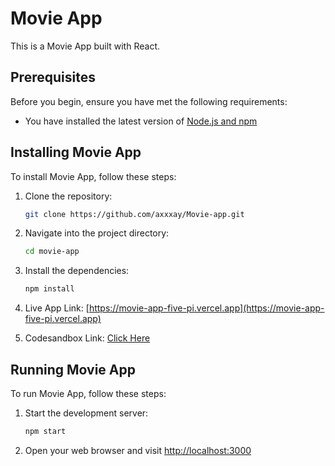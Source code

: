 # Movie App

This is a Movie App built with React.

## Prerequisites

Before you begin, ensure you have met the following requirements:

* You have installed the latest version of [Node.js and npm](https://nodejs.org/en/download/)

## Installing Movie App

To install Movie App, follow these steps:

1. Clone the repository:
    ```bash
    git clone https://github.com/axxxay/Movie-app.git
    ```

2. Navigate into the project directory:
    ```bash
    cd movie-app
    ```

3. Install the dependencies:
    ```bash
    npm install
    ```
4. Live App Link:  [https://movie-app-five-pi.vercel.app](https://movie-app-five-pi.vercel.app)

5. Codesandbox Link:  [Click Here](https://codesandbox.io/p/github/axxxay/Movie-app/main?import=true&layout=%257B%2522sidebarPanel%2522%253A%2522GIT%2522%252C%2522rootPanelGroup%2522%253A%257B%2522direction%2522%253A%2522horizontal%2522%252C%2522contentType%2522%253A%2522UNKNOWN%2522%252C%2522type%2522%253A%2522PANEL_GROUP%2522%252C%2522id%2522%253A%2522ROOT_LAYOUT%2522%252C%2522panels%2522%253A%255B%257B%2522type%2522%253A%2522PANEL_GROUP%2522%252C%2522contentType%2522%253A%2522UNKNOWN%2522%252C%2522direction%2522%253A%2522vertical%2522%252C%2522id%2522%253A%2522clutex0ms0006356ltyo4vyk7%2522%252C%2522sizes%2522%253A%255B100%252C0%255D%252C%2522panels%2522%253A%255B%257B%2522type%2522%253A%2522PANEL_GROUP%2522%252C%2522contentType%2522%253A%2522EDITOR%2522%252C%2522direction%2522%253A%2522horizontal%2522%252C%2522id%2522%253A%2522EDITOR%2522%252C%2522panels%2522%253A%255B%257B%2522type%2522%253A%2522PANEL%2522%252C%2522contentType%2522%253A%2522EDITOR%2522%252C%2522id%2522%253A%2522clutex0mr0002356l0oay9u8p%2522%257D%255D%257D%252C%257B%2522type%2522%253A%2522PANEL_GROUP%2522%252C%2522contentType%2522%253A%2522SHELLS%2522%252C%2522direction%2522%253A%2522horizontal%2522%252C%2522id%2522%253A%2522SHELLS%2522%252C%2522panels%2522%253A%255B%257B%2522type%2522%253A%2522PANEL%2522%252C%2522contentType%2522%253A%2522SHELLS%2522%252C%2522id%2522%253A%2522clutex0mr0004356lozfcll6t%2522%257D%255D%252C%2522sizes%2522%253A%255B100%255D%257D%255D%257D%252C%257B%2522type%2522%253A%2522PANEL_GROUP%2522%252C%2522contentType%2522%253A%2522DEVTOOLS%2522%252C%2522direction%2522%253A%2522vertical%2522%252C%2522id%2522%253A%2522DEVTOOLS%2522%252C%2522panels%2522%253A%255B%257B%2522type%2522%253A%2522PANEL%2522%252C%2522contentType%2522%253A%2522DEVTOOLS%2522%252C%2522id%2522%253A%2522clutex0mr0005356lhron25q1%2522%257D%255D%252C%2522sizes%2522%253A%255B100%255D%257D%255D%252C%2522sizes%2522%253A%255B40%252C60%255D%257D%252C%2522tabbedPanels%2522%253A%257B%2522clutex0mr0002356l0oay9u8p%2522%253A%257B%2522tabs%2522%253A%255B%257B%2522id%2522%253A%2522clutex0mq0001356lqt3ml49d%2522%252C%2522mode%2522%253A%2522permanent%2522%252C%2522type%2522%253A%2522FILE%2522%252C%2522filepath%2522%253A%2522%252FREADME.md%2522%257D%255D%252C%2522id%2522%253A%2522clutex0mr0002356l0oay9u8p%2522%252C%2522activeTabId%2522%253A%2522clutex0mq0001356lqt3ml49d%2522%257D%252C%2522clutex0mr0005356lhron25q1%2522%253A%257B%2522id%2522%253A%2522clutex0mr0005356lhron25q1%2522%252C%2522activeTabId%2522%253A%2522clutf3lid00fx356lbs6p1wve%2522%252C%2522tabs%2522%253A%255B%257B%2522type%2522%253A%2522TASK_PORT%2522%252C%2522taskId%2522%253A%2522start%2522%252C%2522port%2522%253A3000%252C%2522id%2522%253A%2522clutf3lid00fx356lbs6p1wve%2522%252C%2522mode%2522%253A%2522permanent%2522%252C%2522path%2522%253A%2522%252Fsearch%252Fhello%253Fpage%253D1%2522%257D%255D%257D%252C%2522clutex0mr0004356lozfcll6t%2522%253A%257B%2522id%2522%253A%2522clutex0mr0004356lozfcll6t%2522%252C%2522activeTabId%2522%253A%2522clutex37f003z356l6t02jnhv%2522%252C%2522tabs%2522%253A%255B%257B%2522id%2522%253A%2522clutex0mr0003356lb7h93qhw%2522%252C%2522mode%2522%253A%2522permanent%2522%252C%2522type%2522%253A%2522TERMINAL%2522%252C%2522shellId%2522%253A%2522clutex1ls001kddekhayndl1b%2522%257D%252C%257B%2522type%2522%253A%2522TASK_LOG%2522%252C%2522taskId%2522%253A%2522start%2522%252C%2522id%2522%253A%2522clutex37f003z356l6t02jnhv%2522%252C%2522mode%2522%253A%2522permanent%2522%257D%252C%257B%2522type%2522%253A%2522TASK_LOG%2522%252C%2522taskId%2522%253A%2522CSB_RUN_OUTSIDE_CONTAINER%253D1%2520devcontainer%2520templates%2520apply%2520--template-id%2520%255C%2522ghcr.io%252Fdevcontainers%252Ftemplates%252Fjavascript-node%255C%2522%2520--template-args%2520%27%257B%257D%27%2520--features%2520%27%255B%255D%27%2522%252C%2522id%2522%253A%2522cluteygk50056356ld4wa15vg%2522%252C%2522mode%2522%253A%2522permanent%2522%257D%255D%257D%257D%252C%2522showDevtools%2522%253Atrue%252C%2522showShells%2522%253Afalse%252C%2522showSidebar%2522%253Atrue%252C%2522sidebarPanelSize%2522%253A15%257D)

## Running Movie App

To run Movie App, follow these steps:

1. Start the development server:
    ```bash
    npm start
    ```

2. Open your web browser and visit [http://localhost:3000](http://localhost:3000)

